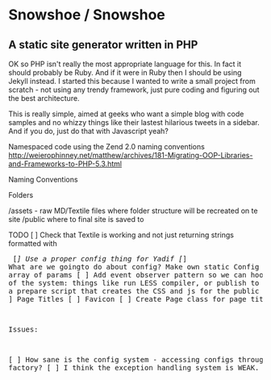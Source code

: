 # Snowshoe / Snowshoe

## A static site generator written in PHP

OK so PHP isn't really the most appropriate language for this. In fact it should probably be Ruby. And if it were in Ruby
then I should be using Jekyll instead. I started this because I wanted to write a small project from scratch - not using
any trendy framework, just pure coding and figuring out the best architecture.

This is really simple, aimed at geeks who want a simple blog with code samples and no whizzy things like their lastest
hilarious tweets in a sidebar. And if you do, just do that with Javascript yeah?

Namespaced code using the Zend 2.0 naming conventions
http://weierophinney.net/matthew/archives/181-Migrating-OOP-Libraries-and-Frameworks-to-PHP-5.3.html

Naming Conventions

Folders

/assets - raw MD/Textile files where folder structure will be recreated on te site
/public where to final site is saved to

TODO
[ ] Check that Textile is working and not just returning strings formatted with <pre>
[*] Use a proper config thing for Yadif
[*] What are we goingto do about config? Make own static Config class with array of params
[ ] Add event observer pattern so we can hook into parts of the system: things like run LESS compiler, or publish to S3
[ ] Need a prepare script that creates the CSS and js for the public directory?
[ ] Page Titles
[ ] Favicon
[ ] Create Page class for page titles,


Issues:

[ ] How sane is the config system - accessing configs through a factory?
[ ] I think the exception handling system is WEAK.